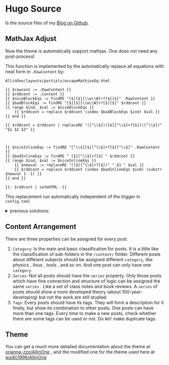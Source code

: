 # Hugo Source

Is the source files of my [Blog on Github](https://wzdlc1996.github.io).

## MathJax Adjust

Now the theme is automatically support mathjax. One does not need any post-process!

This function is implemented by the automatically replace all equations with neat form in `.RawContent` by:

```
AllinOne/layouts/partials/escapeMathjaxEq.html

{{ $rawcont := .RawContent }}
{{ $rddcont := .Content }}
{{ $niceBlockEqs := findRE "[$][$][\\w\\W]+?[$][$]" .RawContent }}
{{ $badBlockEqs := findRE "[$][$][\\w\\W]+?[$][$]" $rddcont }}
{{ range $ind, $val := $niceBlockEqs }}
    {{ $rddcont = replace $rddcont (index $badBlockEqs $ind) $val }}
{{ end }}

{{ $rddcont = $rddcont | replaceRE "([^\\$])([$][^\\$]+?[$])([^\\$])" "$1 $2 $3" }}



{{ $niceInlineEqs := findRE "[^\\$][$][^\\$]+?[$][^\\$]" .RawContent }}
{{ $badInlineEqs := findRE " [$][^\\$]+?[$] " $rddcont }}
{{ range $ind, $val := $niceInlineEqs }}
    {{ $newval := replaceRE "([$][^\\$]+?[$])" " $1 " $val }}
    {{ $rddcont = replace $rddcont (index $badInlineEqs $ind) (substr $newval 1 -1) }}
{{ end }}

{{- $rddcont | safeHTML -}}
```

This replacement run automatically independent of the trigger in `config.toml`



<details>
<summary>previous solutions:</summary>
The [issue](https://gohugo.io/content-management/formats/#mathjax-with-hugo) has been solved after recent update of Hugo. But now it renders character `\\` as `\`. To resolve this, a new shortcode `mathjax` is defined:

1.  Inline formula should been stored as `$...$`.
2.  Block math environment should be written as:
    ```markdown
    {{< other-shortcodes >}}
      {{< mathjax >}}
      $$ formulas $$
      {{< /mathjax >}}
    {{< /other-shortcodes >}}
    ```

For the known [issue](https://gohugo.io/content-management/formats/#mathjax-with-hugo) about the the different handling about character `_` in markdown and MathJax, we use the same solution in that article. In the content files, one need to do some adjustment like:

1. inline formula should been stored in <code>\`\$...\$\`</code> , while block math environment should been stored in <code>\<div\>\$\$...\$\$\</div\></code>

2. Some preview plugin(markdown preview enhanced) in Atom may render the formulas hold in `$...$` and `$$...$$`,
   where we assume that there is a space between inline formula's `$` and context. And a `\n` (break) at the beginning and end of the block formula. Which may looks like:
   ```markdown
   This is a inline formula: $E=mc^2$ and this is a block one:

   $$\int_{\Sigma} \nabla \times \bm{f}\cdot \text{d}\bm{x} = \int_{\partial \Sigma} \bm{f}\cdot \text{d}\bm{x}$$
   ```
   the adjustment above will let the render engine not work. One can use the regular-expression and replace at last as:
    1. From markdown to adjusted content files:
       Inline: `[^\$](\$[^\$ ])` to <code>\`\$1</code> and `([^\$]\$) ` to <code>\$1\`</code>
       Block: `^(\$\$)` to `<div>$1` and `(\$\$)$` to `$1</div>`

    2. From adjusted content files to markdown _(where do *NOT* need reg-exp)_ :
       Inline: <code>\`\$</code> to `$` or `\(` (depend on plugin-config) and <code>\$\`</code> to `$` or `\)`
       Block: `<div>$$` to `$$` and `$$</div>` to `$$`
</details>

## Content Arrangement

There are three properties can be assigned for every post:

1.  `Category`: Is the main and basic classification for posts. It is a little like the classification of sub-folders in the `/content/` folder. Different posts about different subjects should be assigned different `category`, like _physics_ , _linux_ , _tools_ , and so on. And one post can only have one `category`
2.  `Series`: Not all posts should have the `series` property. Only those posts which have fine connection and structure of logic can be assigned the same `series` . Like a set of class notes and book reviews. A `series` of posts should show a more developed theory (about 100-year-developing) but not the work are still studied.
3.  `Tags`: Every posts should have its tags. They will form a description for it finely, but show its combination to other posts. One posts can have more than one tags. Every time to make a new posts, check whether there are some tags can be used or not. Do `NOT` make duplicate tags.

## Theme

You can get a much more detailed documentation about the theme at [orianna-zzo/AllinOne](https://github.com/orianna-zzo/AllinOne) , and the modified one for the theme used here at [wzdlc1996/AllinOne](https://github.com/wzdlc1996/AllinOne)
